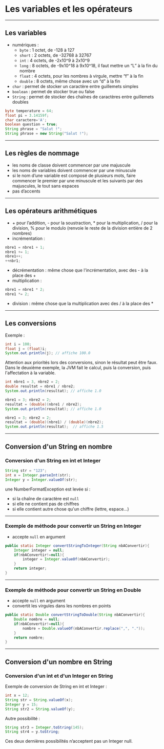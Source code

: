 # Les variables et les opérateurs

----

## Les variables
* numériques :
	* `byte` : 1 octet, de -128 à 127
	* `short` : 2 octets, de -32768 à 32767
	* `int` : 4 octets, de -2x10^9 à 2x10^9
	* `long` : 8 octets, de -9x10^18 à 9x10^18, il faut mettre un “L” à la fin du nombre
	* `float` : 4 octets, pour les nombres à virgule, mettre “f” à la fin
	* `double` : 8 octets, même chose avec un “d” à la fin
* `char` : permet de stocker un caractère entre guillemets simples
* `boolean` : permet de stocker true ou false
* `String` : permet de stocker des chaînes de caractères entre guillemets doubles
```java
byte temperature = 64;
float pi = 3.14159f;
char caractere='A';
boolean question = true;
String phrase = "Salut !";
String phrase = new String("Salut !");
```

----

## Les règles de nommage

- les noms de classe doivent commencer par une majuscule
- les noms de variables doivent commencer par une minuscule
- si le nom d’une variable est composé de plusieurs mots, faire commencer le premier par une minuscule et les suivants par des majuscules, le tout sans espaces
- pas d’accents

----

## Les opérateurs arithmétiques

- \+ pour l’addition, - pour la soustraction, * pour la multiplication, / pour la division, % pour le modulo (renvoie le reste de la division entière de 2 nombres)
- incrémentation :
```java
nbre1 = nbre1 + 1;
nbre1 += 1;
nbre1++;
++nbr1;
```
- décrémentation : même chose que l'incrémentation, avec des - à la place des +
- multiplication :
```java
nbre1 = nbre1 * 2;
nbre1 *= 2;
```
- division : même chose que la multiplication avec des / à la place des *

----

## Les conversions

Exemple :
```java
int i = 100;
float j = (float)i;
System.out.println(j); // affiche 100.0
```
Attention aux priorités lors des conversions, sinon le résultat peut être faux. Dans le deuxième exemple, la JVM fait le calcul, puis la conversion, puis l'affectation à la variable.
```java
int nbre1 = 3, nbre2 = 2;
double resultat = nbre1 / nbre2;
System.out.println(resultat); // affiche 1.0

nbre1 = 3; nbre2 = 2;
resultat = (double)(nbre1 / nbre2);
System.out.println(resultat); // affiche 1.0

nbre1 = 3; nbre2 = 2;
resultat = (double)(nbre1) / (double)(nbre2);
System.out.println(resultat);  // affiche 1.5
```

----

## Conversion d'un String en nombre

### Conversion d'un String en int et Integer

```java
String str = "123";
int x = Integer.parseInt(str);
Integer y = Integer.valueOf(str);
```
une NumberFormatException est levée si :
* si la chaîne de caractère est `null`
* si elle ne contient pas de chiffres
* si elle contient autre chose qu'un chiffre (lettre, espace...)

----

### Exemple de méthode pour convertir un String en Integer
 * accepte `null` en argument

```java
public static Integer convertStringToInteger(String nbAConvertir){
	Integer integer = null;
	if(nbAConvertir!=null){
		integer = Integer.valueOf(nbAConvertir);			
	}
	return integer;
}
```

----

### Exemple de méthode pour convertir un String en Double
 * accepte `null` en argument
 * convertit les virgules dans les nombres en points

```java
public static Double convertStringToDouble(String nbAConvertir){
	Double nombre = null;
	if(nbAConvertir!=null){
		nombre = Double.valueOf(nbAConvertir.replace(",", "."));
	}
	return nombre;
}
```

----

## Conversion d'un nombre en String

### Conversion d'un int et d'un Integer en String

Exemple de conversion de String en int et Integer :
```java
int x = 12;
String str = String.valueOf(x);
Integer y = 15;
String str2 = String.valueOf(y);
```
Autre possibilité :
```java
String str3 = Integer.toString(145);
String str4 = y.toString;
```
Ces deux dernières possibilités n’acceptent pas un Integer null.

